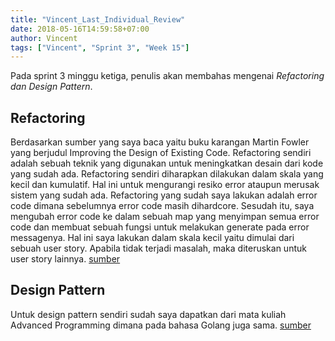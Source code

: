 ```yaml
---
title: "Vincent_Last_Individual_Review"
date: 2018-05-16T14:59:58+07:00
author: Vincent
tags: ["Vincent", "Sprint 3", "Week 15"]
---
```


Pada sprint 3 minggu ketiga, penulis akan membahas mengenai *Refactoring dan Design Pattern*.

## Refactoring
Berdasarkan sumber yang saya baca yaitu buku karangan Martin Fowler yang berjudul Improving the Design of Existing Code.
Refactoring sendiri adalah sebuah teknik yang digunakan untuk meningkatkan desain dari kode yang sudah ada.
Refactoring sendiri diharapkan dilakukan dalam skala yang kecil dan kumulatif. Hal ini untuk mengurangi resiko error ataupun merusak sistem yang sudah ada.
Refactoring yang sudah saya lakukan adalah error code dimana sebelumnya error code masih dihardcore.
Sesudah itu, saya mengubah error code ke dalam sebuah map yang menyimpan semua error code dan membuat sebuah fungsi untuk melakukan generate pada error messagenya.
Hal ini saya lakukan dalam skala kecil yaitu dimulai dari sebuah user story. Apabila tidak terjadi masalah, maka diteruskan untuk user story lainnya.
[sumber](https://gitlab.com/PPL2018csui/Kelas-D/PPL2018-D2/blob/sit_uat/abeona/src/admin/admin_handler.go)

## Design Pattern
Untuk design pattern sendiri sudah saya dapatkan dari mata kuliah Advanced Programming dimana pada bahasa Golang juga sama.
[sumber](https://github.com/tmrts/go-patterns)